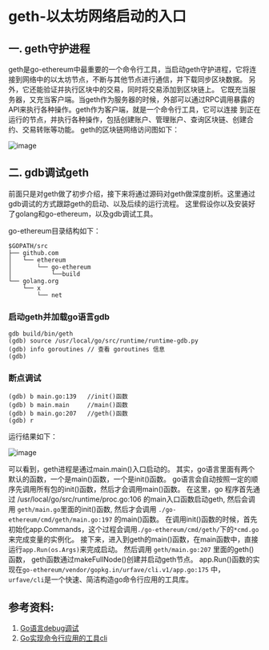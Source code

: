 geth-以太坊网络启动的入口
===========================

## 一. geth守护进程

geth是go-ethereum中最重要的一个命令行工具，当启动geth守护进程，它将连接到网络中的以太坊节点，不断与其他节点进行通信，并下载同步区块数据。
另外，它还能验证并执行区块中的交易，同时将交易添加到区块链上。
它既充当服务器，又充当客户端。当geth作为服务器的时候，外部可以通过RPC调用暴露的API来执行各种操作。geth作为客户端，就是一个命令行工具，它可以连接
到正在运行的节点，并执行各种操作，包括创建账户、管理账户、查询区块链、创建合约、交易转账等功能。
geth的区块链网络访问图如下：

![image](https://github.com/toints/Ethereum-Source-Analysis/blob/master/1.imgs/geth_blockchain_network.png)

## 二. gdb调试geth

前面只是对geth做了初步介绍，接下来将通过源码对geth做深度剖析。这里通过gdb调试的方式跟踪geth的启动、以及后续的运行流程。
这里假设你以及安装好了golang和go-ethereum，以及gdb调试工具。

go-ethereum目录结构如下：

```
$GOPATH/src
├── github.com
│   └── ethereum
│       └── go-ethereum
│           └──build
└── golang.org
    └── x
        └── net
```

### 启动geth并加载go语言gdb

```
gdb build/bin/geth
(gdb) source /usr/local/go/src/runtime/runtime-gdb.py
(gdb) info goroutines // 查看 goroutines 信息
(gdb)
```

### 断点调试

```
(gdb) b main.go:139   //init()函数
(gdb) b main.main     //main()函数
(gdb) b main.go:207   //geth()函数
(gdb) r
```

运行结果如下：

![image](https://github.com/toints/Ethereum-Source-Analysis/blob/master/1.imgs/geth_gdb.jpeg)

可以看到，geth进程是通过main.main()入口启动的。
其实，go语言里面有两个默认的函数，一个是main()函数，一个是init()函数。 go语言会自动按照一定的顺序先调用所有包的init()函数，然后才会调用main()函数。
在这里，go 程序首先通过 /usr/local/go/src/runtime/proc.go:106 的main入口函数启动geth, 然后会调用 `geth/main.go`里面的init()函数, 然后才会调用 `./go-ethereum/cmd/geth/main.go:197` 的main()函数。
在调用init()函数的时候，首先初始化app.Commands，这个过程会调用`./go-ethereum/cmd/geth/`下的`*cmd.go`来完成变量的实例化。
接下来，进入到geth的main()函数，在main函数中，直接运行`app.Run(os.Args)`来完成启动。
然后调用 `geth/main.go:207` 里面的geth()函数， geth函数通过makeFullNode()创建并启动geth节点。
app.Run()函数的实现在`go-ethereum/vendor/gopkg.in/urfave/cli.v1/app.go:175` 中， `urfave/cli`是一个快速、简洁构造go命令行应用的工具库。


## 参考资料:

1. [Go语言debug调试](https://studygolang.com/articles/2057)
2. [Go实现命令行应用的工具cli](https://github.com/urfave/cli)
